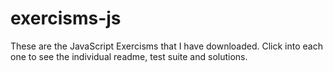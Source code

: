 exercisms-js
============
These are the JavaScript Exercisms that I have downloaded. Click into each one to see the individual readme, test suite and solutions.
